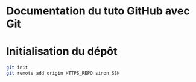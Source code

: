 # Documentation du tuto GitHub avec Git

# Initialisation du dépôt

```bash
git init
git remote add origin HTTPS_REPO sinon SSH
```

